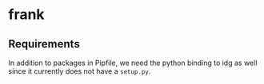 # frank

## Requirements
In addition to packages in Pipfile, we need the python binding to idg as well since it currently
does not have a `setup.py`.
